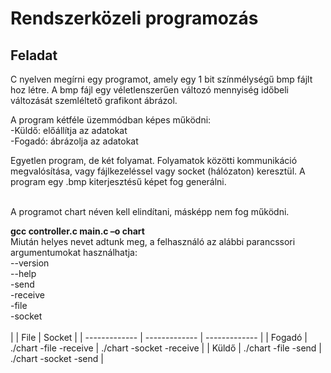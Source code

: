 # Rendszerközeli programozás
## Feladat
<p>C nyelven megírni egy programot, amely egy 1 bit színmélységű bmp fájlt hoz
létre.
A bmp fájl egy véletlenszerűen változó mennyiség időbeli változását
szemléltető grafikont ábrázol.</p>
A program kétféle üzemmódban képes működni:<br>
-Küldő: előállítja az adatokat<br>
-Fogadó: ábrázolja az adatokat<br>

<p>Egyetlen program, de két folyamat. Folyamatok közötti kommunikáció
megvalósítása, vagy fájlkezeléssel vagy socket (hálózaton) keresztül.
A program egy .bmp kiterjesztésű képet fog generálni.</p>
<br>
A programot chart néven kell elindítani, másképp nem fog működni.

**gcc controller.c main.c –o chart**
<br>
Miután helyes nevet adtunk meg, a felhasználó az alábbi parancssori
argumentumokat használhatja:<br>
--version<br>
--help<br>
-send<br>
-receive<br>
-file<br>
-socket<br>
<br>
|               | File | Socket |
| ------------- | ------------- | ------------- |
| Fogadó | ./chart -file -receive  | ./chart -socket -receive  |
| Küldő  | ./chart -file -send  | ./chart -socket -send  |
